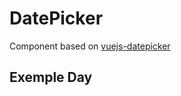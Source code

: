 # DatePicker
<GithubLink componentPath="Datepicker.vue" />
<GithubLink docPath="components/Datepicker.md" />

Component based on [vuejs-datepicker](https://github.com/charliekassel/vuejs-datepicker#available-props)

## Exemple Day

<Datepicker-DayExample />
<GithubLink examplePath="Datepicker/DayExample.vue" />

